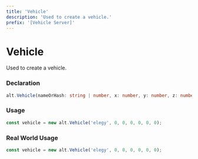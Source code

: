 ```yaml
---
title: 'Vehicle'
description: 'Used to create a vehicle.'
prefix: '[Vehicle Server]'
---
```


# Vehicle

Used to create a vehicle.

### Declaration

```typescript
alt.Vehicle(nameOrHash: string | number, x: number, y: number, z: number, rotX: number, rotY: number, rotZ: number): alt.Vehicle;
```

### Usage

```js
const vehicle = new alt.Vehicle('elegy', 0, 0, 0, 0, 0, 0);
```

### Real World Usage

```js
const vehicle = new alt.Vehicle('elegy', 0, 0, 0, 0, 0, 0);
```